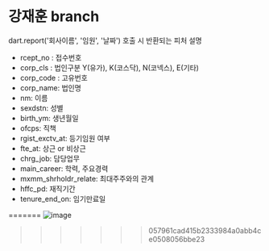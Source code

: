# 강재훈 branch

dart.report('회사이름', '임원', '날짜') 호출 시 반환되는 피처 설명

* rcept_no : 접수번호
* corp_cls : 법인구분 Y(유가), K(코스닥), N(코넥스), E(기타)
* corp_code : 고유번호
* corp_name: 법인명
* nm: 이름
* sexdstn: 성별
* birth_ym: 생년월일
* ofcps: 직책
* rgist_exctv_at: 등기임원 여부
* fte_at: 상근 or 비상근
* chrg_job: 담당업무
* main_career: 학력, 주요경력
* mxmm_shrholdr_relate: 최대주주와의 관계
* hffc_pd: 재직기간
* tenure_end_on: 임기만료일


=======
![image](https://user-images.githubusercontent.com/100129662/236623137-627a9a94-fed2-4454-b4ff-4fa45606ec6c.png)
>>>>>>> 057961cad415b2333984a0abb4ce0508056bbe23
